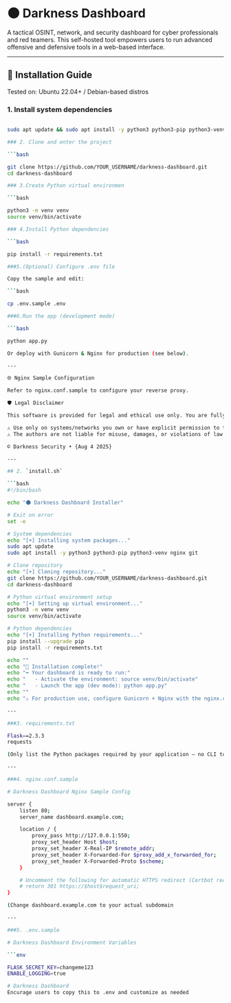 # 🌑 Darkness Dashboard

A tactical OSINT, network, and security dashboard for cyber professionals and red teamers. This self-hosted tool empowers users to run advanced offensive and defensive tools in a web-based interface.

---

## 🔧 Installation Guide

Tested on: Ubuntu 22.04+ / Debian-based distros

### 1. Install system dependencies

```bash

sudo apt update && sudo apt install -y python3 python3-pip python3-venv nginx git

### 2. Clone and enter the project

```bash

git clone https://github.com/YOUR_USERNAME/darkness-dashboard.git
cd darkness-dashboard

### 3.Create Python virtual environmen

```bash

python3 -m venv venv
source venv/bin/activate

### 4.Install Python dependencies

```bash

pip install -r requirements.txt

###5.(Optional) Configure .env file

Copy the sample and edit:

```bash

cp .env.sample .env

###6.Run the app (development mode)

```bash

python app.py

Or deploy with Gunicorn & Nginx for production (see below).

---

🌐 Nginx Sample Configuration

Refer to nginx.conf.sample to configure your reverse proxy.

🛡️ Legal Disclaimer

This software is provided for legal and ethical use only. You are fully responsible for how you use the Darkness Dashboard.

⚠️ Use only on systems/networks you own or have explicit permission to test.
⚠️ The authors are not liable for misuse, damages, or violations of law.

© Darkness Security • {Aug 4 2025}

---

## 2. `install.sh`

```bash
#!/bin/bash

echo "🌑 Darkness Dashboard Installer"

# Exit on error
set -e

# System dependencies
echo "[+] Installing system packages..."
sudo apt update
sudo apt install -y python3 python3-pip python3-venv nginx git

# Clone repository
echo "[+] Cloning repository..."
git clone https://github.com/YOUR_USERNAME/darkness-dashboard.git
cd darkness-dashboard

# Python virtual environment setup
echo "[+] Setting up virtual environment..."
python3 -m venv venv
source venv/bin/activate

# Python dependencies
echo "[+] Installing Python requirements..."
pip install --upgrade pip
pip install -r requirements.txt

echo ""
echo "🎉 Installation complete!"
echo "➡️ Your dashboard is ready to run:"
echo "   - Activate the environment: source venv/bin/activate"
echo "   - Launch the app (dev mode): python app.py"
echo ""
echo "⚠️ For production use, configure Gunicorn + Nginx with the nginx.conf.sample."

---

###3. requirements.txt

Flask==2.3.3
requests

(Only list the Python packages required by your application — no CLI tools, no setup instructions.)

---

###4. nginx.conf.sample

# Darkness Dashboard Nginx Sample Config

server {
    listen 80;
    server_name dashboard.example.com;

    location / {
        proxy_pass http://127.0.0.1:550;
        proxy_set_header Host $host;
        proxy_set_header X-Real-IP $remote_addr;
        proxy_set_header X-Forwarded-For $proxy_add_x_forwarded_for;
        proxy_set_header X-Forwarded-Proto $scheme;
    }

    # Uncomment the following for automatic HTTPS redirect (Certbot recommended)
    # return 301 https://$host$request_uri;
}

(Change dashboard.example.com to your actual subdomain

---

###5. .env.sample

# Darkness Dashboard Environment Variables

```env

FLASK_SECRET_KEY=changeme123
ENABLE_LOGGING=true

# Darkness Dashboard 
Encurage users to copy this to .env and customize as needed

